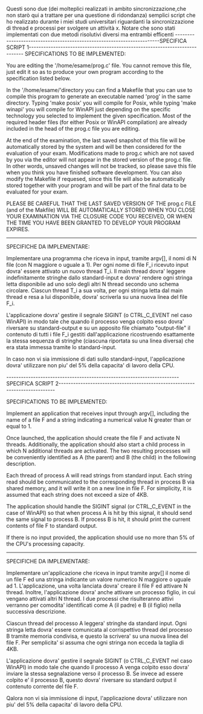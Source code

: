 Questi sono due (dei molteplici realizzati in ambito sincronizzazione,che non starò qui a trattare per una questione di ridondanza) semplici script che ho realizzato durante i miei studi universitari riguardanti la sincronizzazione di thread e processi per svolgere un attività x. Notare che sono stati implementati con due metodi risolutivi diversi ma entrambi efficenti
-----------------------------------------------------------------------SPECIFICA SCRIPT 1----------------------------------------------------------------------------
SPECIFICATIONS TO BE IMPLEMENTED:

You are editing the '/home/esame/prog.c' file. You cannot remove 
this file, just edit it so as to produce your own program according to
the specification listed below.

In the '/home/esame/'directory you can find a Makefile that you can 
use to compile this program to generate an executable named 'prog' 
in the same directory. Typing 'make posix' you will compile for 
Posix, while typing 'make winapi' you will compile for WinAPI just 
depending on the specific technology you selected to implement the
given specification. Most of the required header files (for either 
Posix or WinAPI compilation) are already included in the head of the
prog.c file you are editing. 

At the end of the examination, the last saved snapshot of this file
will be automatically stored by the system and will be then considered
for the evaluation of your exam. Modifications made to prog.c which are
not saved by you via the editor will not appear in the stored version
of the prog.c file. 
In other words, unsaved changes will not be tracked, so please save 
this file when you think you have finished software development.
You can also modify the Makefile if requesed, since this file will also
be automatically stored together with your program and will be part
of the final data to be evaluated for your exam.

PLEASE BE CAREFUL THAT THE LAST SAVED VERSION OF THE prog.c FILE (and of
the Makfile) WILL BE AUTOMATICALLY STORED WHEN YOU CLOSE YOUR EXAMINATION 
VIA THE CLOSURE CODE YOU RECEIVED, OR WHEN THE TIME YOU HAVE BEEN GRANTED
TO DEVELOP YOUR PROGRAM EXPIRES. 

---------------------------------------------------------------------------------------------------------------------------------------------------------------------
SPECIFICHE DA IMPLEMENTARE: 

Implementare una programma che riceva in input, tramite argv[], il nomi
di N file (con N maggiore o uguale a 1).
Per ogni nome di file F_i ricevuto input dovra' essere attivato un nuovo thread T_i.
Il main thread dovra' leggere indefinitamente stringhe dallo standard-input 
e dovra' rendere ogni stringa letta disponibile ad uno solo degli altri N thread
secondo uno schema circolare.
Ciascun thread T_i a sua volta, per ogni stringa letta dal main thread e resa a lui disponibile, 
dovra' scriverla su una nuova linea del file F_i. 

L'applicazione dovra' gestire il segnale SIGINT (o CTRL_C_EVENT nel caso
WinAPI) in modo tale che quando il processo venga colpito esso dovra' 
riversare su standard-output e su un apposito file chiamato "output-file" il 
contenuto di tutti i file F_i gestiti dall'applicazione 
ricostruendo esattamente la stessa sequenza di stringhe (ciascuna riportata su 
una linea diversa) che era stata immessa tramite lo standard-input.

In caso non vi sia immissione di dati sullo standard-input, l'applicazione dovra' utilizzare 
non piu' del 5% della capacita' di lavoro della CPU.

-----------------------------------------------------------------------SPECIFICA SCRIPT 2----------------------------------------------------------------------------

SPECIFICATIONS TO BE IMPLEMENTED:

Implement an application that receives input through argv[], including the name of a file F and a string indicating a numerical value N greater than or equal to 1.

Once launched, the application should create the file F and activate N threads. Additionally, the application should also start a child process in which N additional threads are activated. The two resulting processes will be conveniently identified as A (the parent) and B (the child) in the following description.

Each thread of process A will read strings from standard input. Each string read should be communicated to the corresponding thread in process B via shared memory, and it will write it on a new line in file F. For simplicity, it is assumed that each string does not exceed a size of 4KB.

The application should handle the SIGINT signal (or CTRL_C_EVENT in the case of WinAPI) so that when process A is hit by this signal, it should send the same signal to process B. If process B is hit, it should print the current contents of file F to standard output.

If there is no input provided, the application should use no more than 5% of the CPU's processing capacity.

---------------------------------------------------------------------------------------------------------------------------------------------------------------------
SPECIFICHE DA IMPLEMENTARE: 

Implementare un'applicazione che riceva in input tramite argv[] il 
nome di un file F ed una stringa indicante un valore numerico N maggiore
o uguale ad 1.
L'applicazione, una volta lanciata dovra' creare il file F ed attivare 
N thread. Inoltre, l'applicazione dovra' anche attivare un processo 
figlio, in cui vengano attivati altri N thread. 
I due processi che risulteranno attivi verranno per comodita' identificati
come A (il padre) e B (il figlio) nella successiva descrizione.

Ciascun thread del processo A leggera' stringhe da standard input. 
Ogni stringa letta dovra' essere comunicata al corrispettivo thread 
del processo B tramite memoria condivisa, e questo la scrivera' su una 
nuova linea del file F. Per semplicita' si assuma che ogni stringa non
ecceda la taglia di 4KB. 

L'applicazione dovra' gestire il segnale SIGINT (o CTRL_C_EVENT nel caso
WinAPI) in modo tale che quando il processo A venga colpito esso dovra' 
inviare la stessa segnalazione verso il processo B. Se invece ad essere 
colpito e' il processo B, questo dovra' riversare su standard output il 
contenuto corrente del file F.

Qalora non vi sia immissione di input, l'applicazione dovra' utilizzare 
non piu' del 5% della capacita' di lavoro della CPU.

